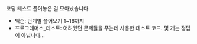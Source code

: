 코딩 테스트 풀어놓은 걸 모아놨습니다.

- 백준: 단계별 풀어보기 1~16까지
- 프로그래머스_테스트: 어려웠던 문제들을 푸는데 사용한 테스트 코드. 몇 개는 정답이 아닙니다... 
